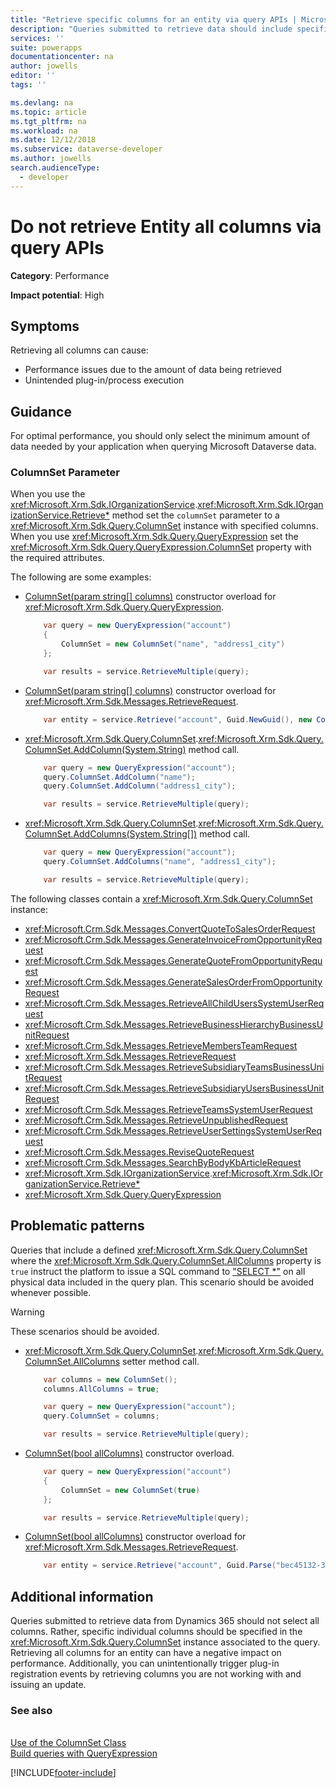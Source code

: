 ```yaml
---
title: "Retrieve specific columns for an entity via query APIs | MicrosoftDocs"
description: "Queries submitted to retrieve data should include specific columns in the ColumnSet instance associated to the query rather than All Columns."
services: ''
suite: powerapps
documentationcenter: na
author: jowells
editor: ''
tags: ''

ms.devlang: na
ms.topic: article
ms.tgt_pltfrm: na
ms.workload: na
ms.date: 12/12/2018
ms.subservice: dataverse-developer
ms.author: jowells
search.audienceType: 
  - developer
--- 
```

# Do not retrieve Entity all columns via query APIs



**Category**: Performance

**Impact potential**: High

<a name='symptoms'></a>

## Symptoms

Retrieving all columns can cause:

- Performance issues due to the amount of data being retrieved
- Unintended plug-in/process execution

<a name='guidance'></a>

## Guidance

For optimal performance, you should only select the minimum amount of data needed by your application when querying Microsoft Dataverse data. 

### ColumnSet Parameter

When you use the <xref:Microsoft.Xrm.Sdk.IOrganizationService>.<xref:Microsoft.Xrm.Sdk.IOrganizationService.Retrieve*> method set the `columnSet` parameter to a <xref:Microsoft.Xrm.Sdk.Query.ColumnSet> instance with specified columns.  When you use <xref:Microsoft.Xrm.Sdk.Query.QueryExpression> set the <xref:Microsoft.Xrm.Sdk.Query.QueryExpression.ColumnSet> property with the required attributes.

The following are some examples:

- [ColumnSet(param string[] columns)](/dotnet/api/microsoft.xrm.sdk.query.columnset.-ctor#Microsoft_Xrm_Sdk_Query_ColumnSet__ctor_System_String___) constructor overload for <xref:Microsoft.Xrm.Sdk.Query.QueryExpression>.

    ```csharp
        var query = new QueryExpression("account")
        {
            ColumnSet = new ColumnSet("name", "address1_city")
        };

        var results = service.RetrieveMultiple(query);
    ```

- [ColumnSet(param string[] columns)](/dotnet/api/microsoft.xrm.sdk.query.columnset.-ctor#Microsoft_Xrm_Sdk_Query_ColumnSet__ctor_System_String___) constructor overload for <xref:Microsoft.Xrm.Sdk.Messages.RetrieveRequest>.

    ```csharp
        var entity = service.Retrieve("account", Guid.NewGuid(), new ColumnSet("name", "address1_city"));
    ```

- <xref:Microsoft.Xrm.Sdk.Query.ColumnSet>.<xref:Microsoft.Xrm.Sdk.Query.ColumnSet.AddColumn(System.String)> method call.

    ```csharp
        var query = new QueryExpression("account");
        query.ColumnSet.AddColumn("name");
        query.ColumnSet.AddColumn("address1_city");

        var results = service.RetrieveMultiple(query);
    ```

- <xref:Microsoft.Xrm.Sdk.Query.ColumnSet>.<xref:Microsoft.Xrm.Sdk.Query.ColumnSet.AddColumns(System.String[])> method call.

    ```csharp
        var query = new QueryExpression("account");
        query.ColumnSet.AddColumns("name", "address1_city");

        var results = service.RetrieveMultiple(query);
    ```

The following classes contain a <xref:Microsoft.Xrm.Sdk.Query.ColumnSet>  instance:

- <xref:Microsoft.Crm.Sdk.Messages.ConvertQuoteToSalesOrderRequest>
- <xref:Microsoft.Crm.Sdk.Messages.GenerateInvoiceFromOpportunityRequest>
- <xref:Microsoft.Crm.Sdk.Messages.GenerateQuoteFromOpportunityRequest>
- <xref:Microsoft.Crm.Sdk.Messages.GenerateSalesOrderFromOpportunityRequest>
- <xref:Microsoft.Crm.Sdk.Messages.RetrieveAllChildUsersSystemUserRequest>
- <xref:Microsoft.Crm.Sdk.Messages.RetrieveBusinessHierarchyBusinessUnitRequest>
- <xref:Microsoft.Crm.Sdk.Messages.RetrieveMembersTeamRequest>
- <xref:Microsoft.Xrm.Sdk.Messages.RetrieveRequest>
- <xref:Microsoft.Crm.Sdk.Messages.RetrieveSubsidiaryTeamsBusinessUnitRequest>
- <xref:Microsoft.Crm.Sdk.Messages.RetrieveSubsidiaryUsersBusinessUnitRequest>
- <xref:Microsoft.Crm.Sdk.Messages.RetrieveTeamsSystemUserRequest>
- <xref:Microsoft.Crm.Sdk.Messages.RetrieveUnpublishedRequest>
- <xref:Microsoft.Crm.Sdk.Messages.RetrieveUserSettingsSystemUserRequest>
- <xref:Microsoft.Crm.Sdk.Messages.ReviseQuoteRequest>
- <xref:Microsoft.Crm.Sdk.Messages.SearchByBodyKbArticleRequest>
- <xref:Microsoft.Xrm.Sdk.IOrganizationService>.<xref:Microsoft.Xrm.Sdk.IOrganizationService.Retrieve*>
- <xref:Microsoft.Xrm.Sdk.Query.QueryExpression>

<a name='problem'></a>

## Problematic patterns

Queries that include a defined <xref:Microsoft.Xrm.Sdk.Query.ColumnSet> where the <xref:Microsoft.Xrm.Sdk.Query.ColumnSet.AllColumns> property is `true` instruct the platform to issue a SQL command to ["SELECT *"](/previous-versions/sql/sql-server-2008-r2/ms189287(v=sql.105)) on all physical data included in the query plan.  This scenario should be avoided whenever possible.

> [!WARNING]
> These scenarios should be avoided.

- <xref:Microsoft.Xrm.Sdk.Query.ColumnSet>.<xref:Microsoft.Xrm.Sdk.Query.ColumnSet.AllColumns> setter method call.

    ```csharp
        var columns = new ColumnSet();
        columns.AllColumns = true;

        var query = new QueryExpression("account");
        query.ColumnSet = columns;

        var results = service.RetrieveMultiple(query);
    ```

- [ColumnSet(bool allColumns)](/dotnet/api/microsoft.xrm.sdk.query.columnset.-ctor#Microsoft_Xrm_Sdk_Query_ColumnSet__ctor_System_Boolean_) constructor overload.

    ```csharp
        var query = new QueryExpression("account")
        {
            ColumnSet = new ColumnSet(true)
        };

        var results = service.RetrieveMultiple(query);
    ```

- [ColumnSet(bool allColumns)](/dotnet/api/microsoft.xrm.sdk.query.columnset.-ctor#Microsoft_Xrm_Sdk_Query_ColumnSet__ctor_System_Boolean_) constructor overload for <xref:Microsoft.Xrm.Sdk.Messages.RetrieveRequest>.

    ```csharp
        var entity = service.Retrieve("account", Guid.Parse("bec45132-392a-4617-b935-a64ef04738e4"), new ColumnSet(true));
    ```

<a name='additional'></a>

## Additional information

Queries submitted to retrieve data from Dynamics 365 should not select all columns.  Rather, specific individual columns should be specified in the <xref:Microsoft.Xrm.Sdk.Query.ColumnSet> instance associated to the query. Retrieving all columns for an entity can have a negative impact on performance. Additionally, you can unintentionally trigger plug-in registration events by retrieving columns you are not working with and issuing an update.

<a name='seealso'></a>

### See also

<xref href="Microsoft.Xrm.Sdk.Query.ColumnSet?text=ColumnSet Class" /><br />
[Use of the ColumnSet Class](../../org-service/use-the-columnset-class.md)<br />
[Build queries with QueryExpression](../../org-service/build-queries-with-queryexpression.md)<br />


[!INCLUDE[footer-include](../../../../includes/footer-banner.md)]
